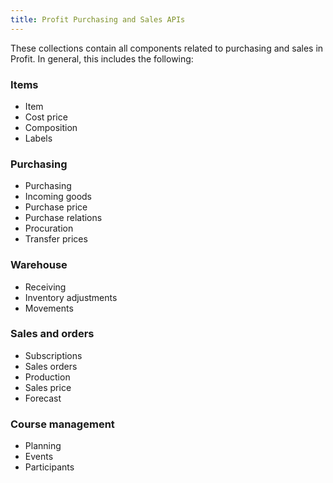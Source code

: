 ```yaml
---
title: Profit Purchasing and Sales APIs
---
```


These collections contain all components related to purchasing and sales in Profit. In general, this includes the following:

### Items

- Item
- Cost price
- Composition
- Labels

### Purchasing

- Purchasing
- Incoming goods
- Purchase price
- Purchase relations
- Procuration
- Transfer prices

### Warehouse

- Receiving
- Inventory adjustments
- Movements

### Sales and orders

- Subscriptions
- Sales orders
- Production
- Sales price
- Forecast

### Course management

- Planning
- Events
- Participants

